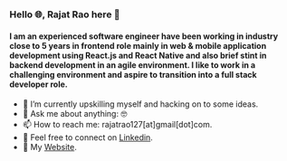 ### Hello 🌐, Rajat Rao here 👋

#### I am an experienced software engineer have been working in industry close to 5 years in frontend role mainly in web & mobile application development using React.js and React Native and also brief stint in backend development in an agile environment. I like to work in a challenging environment and aspire to transition into a full stack developer role.

- 🔭 I’m currently upskilling myself and hacking on to some ideas.
- 💬 Ask me about anything: 🤓
- 📫 How to reach me: rajatrao127[at]gmail[dot]com.
- 🤝 Feel free to connect on [Linkedin](https://www.linkedin.com/in/rajatrao7).
- 💼 My [Website](https://raobit.com).

